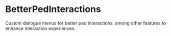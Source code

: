 # BetterPedInteractions
Custom dialogue menus for better ped interactions, among other features to enhance interaction experiences.

